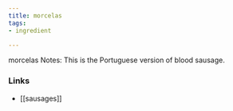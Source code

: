 ```yaml
---
title: morcelas
tags:
- ingredient

---
```

morcelas Notes: This is the Portuguese version of blood sausage.

### Links

* [[sausages]]
